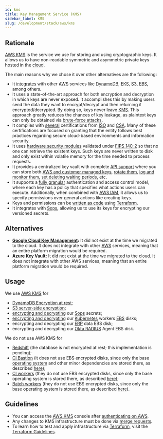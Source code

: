 ```yaml
---
id: kms
title: Key Management Service (KMS)
sidebar_label: KMS
slug: /development/stack/aws/kms
---
```


## Rationale

[AWS KMS][KMS] is the service we use for storing
and using cryptographic keys.
It allows us to have non-readable
symmetric and asymmetric private keys
hosted in the [cloud](https://en.wikipedia.org/wiki/Cloud_computing).

The main reasons why we chose it over other alternatives are the following:

- It [integrates](https://aws.amazon.com/kms/features/#AWS_Service_Integration)
  with other [AWS][AWS] services
  like [DynamoDB](/development/stack/aws/dynamodb/),
  [EKS](/development/stack/aws/eks/),
  [S3](/development/stack/aws/s3/),
  [EBS][EBS],
  among others.
- It uses a state-of-the-art approach
  for both encryption and decryption
  in which keys are never exposed.
  It accomplishes this
  by making users send the data they want to encrypt/decrypt
  and then returning it
  encrypted/decrypted.
  By doing so,
  keys never leave [KMS][KMS].
  This approach greatly reduces
  the chances of key leakage,
  as plaintext keys can only be obtained via [brute-force attacks](https://en.wikipedia.org/wiki/Brute-force_attack).
- It complies with [several](https://aws.amazon.com/compliance/iso-certified/)
  certifications from [ISO](https://en.wikipedia.org/wiki/International_Organization_for_Standardization)
  and [CSA](https://en.wikipedia.org/wiki/Cloud_Security_Alliance).
  Many of these certifications are focused on granting
  that the entity follows best practices
  regarding secure cloud-based environments
  and information security.
- It uses [hardware security modules](https://aws.amazon.com/kms/features/#Secure)
  validated under [FIPS 140-2](https://en.wikipedia.org/wiki/FIPS_140-2)
  so that no one can retrieve the existent keys.
  Such keys are never written to disk
  and only exist within volatile memory
  for the time needed to process requests.
- It provides a centralized key vault
  with complete [API support](https://docs.aws.amazon.com/kms/latest/APIReference/API_Operations.html)
  where you can store both [AWS and customer managed keys](https://docs.aws.amazon.com/kms/latest/developerguide/concepts.html),
  [rotate them](https://docs.aws.amazon.com/kms/latest/developerguide/rotate-keys.html),
  [log and monitor them](https://docs.aws.amazon.com/kms/latest/developerguide/security-logging-monitoring.html),
  [set deleting waiting periods](https://docs.aws.amazon.com/kms/latest/developerguide/deleting-keys.html#deleting-keys-how-it-works),
  etc.
- It supports a [fully granular](https://docs.aws.amazon.com/kms/latest/developerguide/control-access-overview.html)
  authentication and access control model,
  where each key has a policy
  that specifies what actions users can execute.
  Additionally,
  when combined with [AWS IAM](/development/stack/aws/iam/),
  it allows us to specify permissions
  over general actions like creating keys.
- Keys and permissions can be [written as code](https://gitlab.com/fluidattacks/product/-/blob/6416b9035e089b575336c3ba074ff5fd39575306/makes/applications/makes/secrets/src/terraform/key-production.tf)
  using [Terraform](/development/stack/terraform/).
- It integrates with [Sops](/development/stack/sops/),
  allowing us to use its keys
  for encrypting our versioned secrets.

## Alternatives

- **[Google Cloud Key Management](https://cloud.google.com/security-key-management):**
  It did not exist at the time we migrated to the cloud.
  It does not integrate with other [AWS][AWS] services,
  meaning that an entire platform migration would be required.
- **[Azure Key Vault](https://azure.microsoft.com/en-us/services/key-vault/):**
  It did not exist at the time we migrated to the cloud.
  It does not integrate with other AWS services,
  meaning that an entire platform migration would be required.

## Usage

We use [AWS KMS][KMS] for

- [DynamoDB Encryption at rest](https://registry.terraform.io/providers/hashicorp/aws/latest/docs/resources/dynamodb_table#server_side_encryption);
- [S3 server-side encryption](https://gitlab.com/fluidattacks/product/-/blob/a089fc93ce78b5a073a9ef35c46ec59f7d622e2c/airs/deploy/production/terraform/bucket.tf#L5);
- [encrypting and decrypting](https://gitlab.com/fluidattacks/product/-/blob/a089fc93ce78b5a073a9ef35c46ec59f7d622e2c/makes/applications/makes/secrets/src/production.yaml#L14)
  our [Sops](/development/stack/sops/) secrets;
- [encrypting and decrypting](https://gitlab.com/fluidattacks/product/-/blob/a089fc93ce78b5a073a9ef35c46ec59f7d622e2c/makes/applications/makes/k8s/src/terraform/cluster.tf#L42)
  our [Kubernetes](/development/stack/kubernetes) workers
  [EBS][EBS] disks;
- encrypting and decrypting our [ERP](https://en.wikipedia.org/wiki/Enterprise_resource_planning)
  data EBS disk;
- encrypting and decrypting our [Okta RADIUS](/development/stack/okta#usage)
  Agent EBS disk.

We do not use AWS KMS for

- [Redshift](/development/stack/aws/redshift/)
  (the database is not encrypted at rest; this implementation is pending);
- [CI Bastion](/development/stack/gitlab-ci/)
  (it does not use EBS encrypted disks,
  since only the base [operating system][OS]
  and other minor dependencies
  are stored there, as described
  [here][EBS-USAGE]);
- [CI workers](/development/stack/gitlab-ci/)
  (they do not use EBS encrypted disks,
  since only the base operating system is stored there,
  as described [here][EBS-USAGE]);
- [Batch workers](/development/stack/aws/batch/)
  (they do not use EBS encrypted disks,
  since only the base operating system is stored there,
  as described [here][EBS-USAGE]).

## Guidelines

- You can access the [AWS KMS][KMS] console
  after [authenticating on AWS](/development/stack/aws#guidelines).
- Any changes to KMS infrastructure must be done via [merge requests](https://docs.gitlab.com/ee/user/project/merge_requests/).
- To learn how to test and apply infrastructure via [Terraform](/development/stack/terraform),
  visit the [Terraform Guidelines](/development/stack/terraform#guidelines).

[AWS]: /development/stack/aws/
[KMS]: https://aws.amazon.com/kms/
[EBS]: /development/stack/aws/ebs/
[OS]: https://en.wikipedia.org/wiki/Operating_system
[EBS-USAGE]: /development/stack/gitlab-ci
